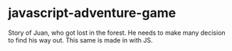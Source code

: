 # javascript-adventure-game
Story of Juan, who got lost in the forest. He needs to make many decision to find his way out. This same is made in with JS. 
